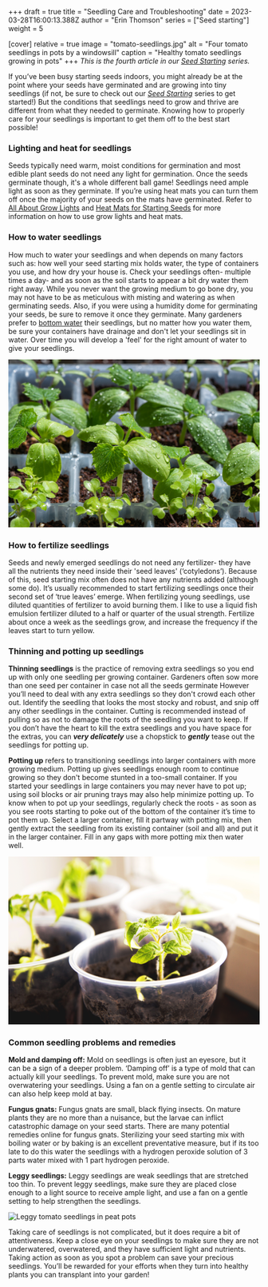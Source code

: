 +++
draft = true
title = "Seedling Care and Troubleshooting"
date = 2023-03-28T16:00:13.388Z
author = "Erin Thomson"
series = ["Seed starting"]
weight = 5

[cover]
relative = true
image = "tomato-seedlings.jpg"
alt = "Four tomato seedlings in pots by a windowsill"
caption = "Healthy tomato seedlings growing in pots"
+++
*This is the fourth article in our [Seed Starting](../../series/seed-starting/) series.*

If you’ve been busy starting seeds indoors, you might already be at the point where your seeds have germinated and are growing into tiny seedlings (if not, be sure to check out our *[Seed Starting](../../series/seed-starting/)* series to get started!) But the conditions that seedlings need to grow and thrive are different from what they needed to germinate. Knowing how to properly care for your seedlings is important to get them off to the best start possible!

### Lighting and heat for seedlings

Seeds typically need warm, moist conditions for germination and most edible plant seeds do not need any light for germination. Once the seeds germinate though, it's a whole different ball game! Seedlings need ample light as soon as they germinate.  If you’re using heat mats you can turn them off once the majority of your seeds on the mats have germinated. Refer to [All About Grow Lights](https://blog.planter.garden/posts/grow-lights/) and [Heat Mats for Starting Seeds](https://blog.planter.garden/posts/heat-mats/) for more information on how to use grow lights and heat mats.

### How to water seedlings

How much to water your seedlings and when depends on many factors such as: how well your seed starting mix holds water, the type of containers you use, and how dry your house is. Check your seedlings often- multiple times a day- and as soon as the soil starts to appear a bit dry water them right away. While you never want the growing medium to go bone dry, you may not have to be as meticulous with misting and watering as when germinating seeds. Also, if you were using a humidity dome for germinating your seeds, be sure to remove it once they germinate. Many gardeners prefer to [bottom water](https://blog.planter.garden/posts/the-ups-and-downs-of-bottom-watering/) their seedlings, but no matter how you water them, be sure your containers have drainage and don't let your seedlings sit in water. Over time you will develop a 'feel' for the right amount of water to give your seedlings.

![Young seedlings in a tray with water on the leaves](seedlings-with-water.jpg)

### How to fertilize seedlings

Seeds and newly emerged seedlings do not need any fertilizer- they have all the nutrients they need inside their 'seed leaves' (‘cotyledons’). Because of this, seed starting mix often does not have any nutrients added (although some do).  It’s usually recommended to start fertilizing seedlings once their second set of ‘true leaves’ emerge. When fertilizing young seedlings, use diluted quantities of fertilizer to avoid burning them. I like to use a liquid fish emulsion fertilizer diluted to a half or quarter of the usual strength. Fertilize about once a week as the seedlings grow, and increase the frequency if the leaves start to turn yellow.

### Thinning and potting up seedlings

**Thinning seedlings** is the practice of removing extra seedlings so you end up with only one seedling per growing container. Gardeners often sow more than one seed per container in case not all the seeds germinate However you’ll need to deal with any extra seedlings so they don't crowd each other out. Identify the seedling that looks the most stocky and robust, and snip off any other seedlings in the container. Cutting is recommended instead of pulling so as not to damage the roots of the seedling you want to keep. If you don’t have the heart to kill the extra seedlings and you have space for the extras, you can ***very delicately*** use a chopstick to ***gently*** tease out the seedlings for potting up.

**Potting up** refers to transitioning seedlings into larger containers with more growing medium. Potting up gives seedlings enough room to continue growing so they don't become stunted in a too-small container. If you started your seedlings in large containers you may never have to pot up; using soil blocks or air pruning trays may also help minimize potting up. To know when to pot up your seedlings, regularly check the roots - as soon as you see roots starting to poke out of the bottom of the container it’s time to pot them up. Select a larger container, fill it partway with potting mix, then gently extract the seedling from its existing container (soil and all) and put it in the larger container. Fill in any gaps with more potting mix then water well. 

![Young tomato seedlings in plastic containers](tomato-seedlings-pots.jpg)

### Common seedling problems and remedies

**Mold and damping off:** Mold on seedlings is often just an eyesore, but it can be a sign of a deeper problem. ‘Damping off’ is a type of mold that can actually kill your seedlings. To prevent mold, make sure you are not overwatering your seedlings. Using a fan on a gentle setting to circulate air can also help keep mold at bay. 

**Fungus gnats:** Fungus gnats are small, black flying insects. On mature plants they are no more than a nuisance, but the larvae can inflict catastrophic damage on your seed starts. There are many potential remedies online for fungus gnats. Sterilizing your seed starting mix with boiling water or by baking is an excellent preventative measure, but if its too late to do this water the seedlings with a hydrogen peroxide solution of 3 parts water mixed with 1 part hydrogen peroxide.

**Leggy seedlings:** Leggy seedlings are weak seedlings that are stretched too thin. To prevent leggy seedlings, make sure they are placed close enough to a light source to receive ample light, and use a fan on a gentle setting to help strengthen the seedlings.

![Leggy tomato seedlings in peat pots](leggy-tomatoes.jpg)

Taking care of seedlings is not complicated, but it does require a bit of attentiveness. Keep a close eye on your seedlings to make sure they are not underwatered, overwatered, and they have sufficient light and nutrients. Taking action as soon as you spot a problem can save your precious seedlings. You’ll be rewarded for your efforts  when they turn into healthy plants you can transplant into your garden!